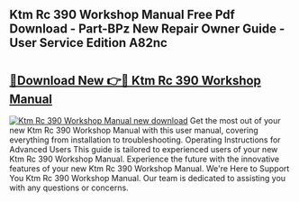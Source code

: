 ## Ktm Rc 390 Workshop Manual Free Pdf Download - Part-BPz New Repair Owner Guide - User Service Edition A82nc

# <h2><a href="http://cf22758.oget.top/?id=Ktm+Rc+390+Workshop+Manual">🔗Download New 👉🔴 Ktm Rc 390 Workshop Manual</a></h2>

[![Ktm Rc 390 Workshop Manual new download](https://i.imgur.com/5g1atiW.png)](http://cf22758.oget.top/?id=Ktm+Rc+390+Workshop+Manual)
Get the most out of your new Ktm Rc 390 Workshop Manual with this user manual, covering everything from installation to troubleshooting. Operating Instructions for Advanced Users This guide is tailored to experienced users of your new Ktm Rc 390 Workshop Manual. Experience the future with the innovative features of your new Ktm Rc 390 Workshop Manual. We're Here to Support You Ktm Rc 390 Workshop Manual. Our team is dedicated to assisting you with any questions or concerns.
